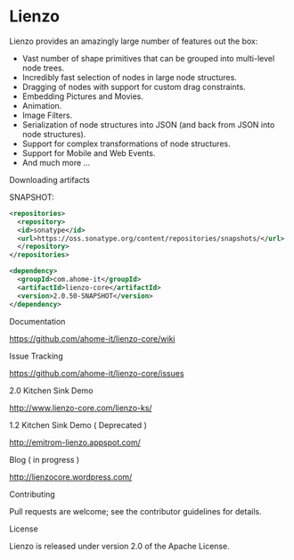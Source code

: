 Lienzo
======

Lienzo provides an amazingly large number of features out the box:

* Vast number of shape primitives that can be grouped into multi-level node trees.
* Incredibly fast selection of nodes in large node structures.
* Dragging of nodes with support for custom drag constraints.
* Embedding Pictures and Movies.
* Animation.
* Image Filters.
* Serialization of node structures into JSON (and back from JSON into node structures).
* Support for complex transformations of node structures.
* Support for Mobile and Web Events.
* And much more ...

Downloading artifacts

SNAPSHOT:

```xml
<repositories>
  <repository>
  <id>sonatype</id>
  <url>https://oss.sonatype.org/content/repositories/snapshots/</url>
  </repository>
</repositories>

<dependency>
  <groupId>com.ahome-it</groupId>
  <artifactId>lienzo-core</artifactId>
  <version>2.0.50-SNAPSHOT</version>
</dependency>
```

Documentation

https://github.com/ahome-it/lienzo-core/wiki

Issue Tracking

https://github.com/ahome-it/lienzo-core/issues

2.0 Kitchen Sink Demo	

http://www.lienzo-core.com/lienzo-ks/

1.2 Kitchen Sink Demo ( Deprecated )

http://emitrom-lienzo.appspot.com/

Blog ( in progress )

http://lienzocore.wordpress.com/

Contributing

Pull requests are welcome; see the contributor guidelines for details.

License

Lienzo is released under version 2.0 of the Apache License.

